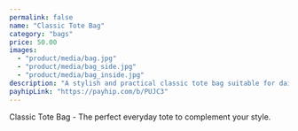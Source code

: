 ```yaml
---
permalink: false
name: "Classic Tote Bag"
category: "bags"
price: 50.00
images:
  - "product/media/bag.jpg"
  - "product/media/bag_side.jpg"
  - "product/media/bag_inside.jpg"
description: "A stylish and practical classic tote bag suitable for daily use. Spacious, durable, and perfect for carrying your essentials."
payhipLink: "https://payhip.com/b/PUJC3"
---
```


Classic Tote Bag - The perfect everyday tote to complement your style.
